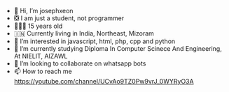 - 👋 Hi, I’m josephxeon
- ❎ I am just a student, not programmer
- 👨🏻‍🦱 15 years old
- 🇮🇳 Currently living in India, Northeast, Mizoram
- 👀 I’m interested in javascript, html, php, cpp and python
- 🌱 I’m currently studying Diploma In Computer Scinece And Engineering, At NIELIT, AIZAWL
- 💞️ I’m looking to collaborate on whatsapp bots
- 📫 How to reach me https://youtube.com/channel/UCvAo9TZ0Pw9vrJ_0WYRyO3A

<!---
DreamGuyXeon/DreamGuyXeon is a ✨ special ✨ repository because its `README.md` (this file) appears on your GitHub profile.
You can click the Preview link to take a look at your changes.
--->
